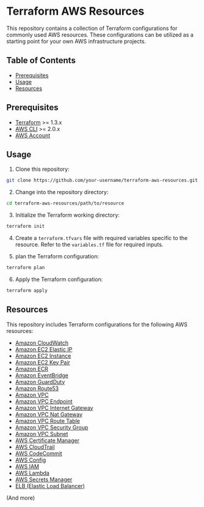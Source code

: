 # Terraform AWS Resources

This repository contains a collection of Terraform configurations for commonly used AWS resources. These configurations can be utilized as a starting point for your own AWS infrastructure projects.

## Table of Contents ##

- [Prerequisites](#prerequisites)
- [Usage](#usage)
- [Resources](#resources)

## Prerequisites ##

- [Terraform](https://www.terraform.io/downloads.html) >= 1.3.x
- [AWS CLI](https://aws.amazon.com/cli/) >= 2.0.x
- [AWS Account](https://aws.amazon.com/)

## Usage ##

1. Clone this repository:

```bash
git clone https://github.com/your-username/terraform-aws-resources.git
```

2. Change into the repository directory:

```bash
cd terraform-aws-resources/path/to/resource
```

3. Initialize the Terraform working directory:

```bash
terraform init
```

4. Create a `terraform.tfvars` file with required variables specific to the resource. Refer to the `variables.tf` file for required inputs.

5. plan the Terraform configuration:

```bash
terraform plan
```

6. Apply the Terraform configuration:

```bash
terraform apply
```

## Resources ##

This repository includes Terraform configurations for the following AWS resources:

- [Amazon CloudWatch](./cloudwatch)
- [Amazon EC2 Elastic IP](./vpc_endpoint)
- [Amazon EC2 Instance](./ec2)
- [Amazon EC2 Key Pair](./key_pair)
- [Amazon ECR](./ecr)
- [Amazon EventBridge](./eventbridge)
- [Amazon GuardDuty](./guardduty)
- [Amazon Route53](./route53)
- [Amazon VPC](./vpc)
- [Amazon VPC Endpoint](./endpoint)
- [Amazon VPC Internet Gateway](./internet_gateway)
- [Amazon VPC Nat Gateway](./nat_gateway)
- [Amazon VPC Route Table](./route_table)
- [Amazon VPC Security Group](./security_group)
- [Amazon VPC Subnet](./subnet)
- [AWS Certificate Manager](./acm)
- [AWS CloudTrail](./cloudtrail)
- [AWS CodeCommit](./codecommit)
- [AWS Config](./config)
- [AWS IAM](./iam)
- [AWS Lambda](./lambda)
- [AWS Secrets Manager](./secretsmanager)
- [ELB (Elastic Load Balancer)](./elb)

(And more)
